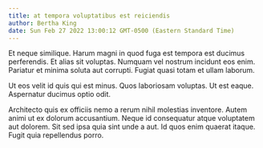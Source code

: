 ```yaml
---
title: at tempora voluptatibus est reiciendis
author: Bertha King
date: Sun Feb 27 2022 13:00:12 GMT-0500 (Eastern Standard Time)
---
```

Et neque similique. Harum magni in quod fuga est tempora est ducimus perferendis. Et alias sit voluptas. Numquam vel nostrum incidunt eos enim. Pariatur et minima soluta aut corrupti. Fugiat quasi totam et ullam laborum.

 Ut eos velit id quis qui est minus. Quos laboriosam voluptas. Ut est eaque. Aspernatur ducimus optio odit.

 Architecto quis ex officiis nemo a rerum nihil molestias inventore. Autem animi ut ex dolorum accusantium. Neque id consequatur atque voluptatem aut dolorem. Sit sed ipsa quia sint unde a aut. Id quos enim quaerat itaque. Fugit quia repellendus porro.